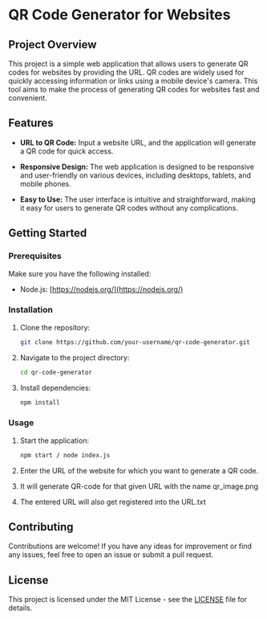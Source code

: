# QR Code Generator for Websites

## Project Overview

This project is a simple web application that allows users to generate QR codes for websites by providing the URL. QR codes are widely used for quickly accessing information or links using a mobile device's camera. This tool aims to make the process of generating QR codes for websites fast and convenient.

## Features

- **URL to QR Code:** Input a website URL, and the application will generate a QR code for quick access.

- **Responsive Design:** The web application is designed to be responsive and user-friendly on various devices, including desktops, tablets, and mobile phones.

- **Easy to Use:** The user interface is intuitive and straightforward, making it easy for users to generate QR codes without any complications.

## Getting Started

### Prerequisites

Make sure you have the following installed:

- Node.js: [https://nodejs.org/](https://nodejs.org/)

### Installation

1. Clone the repository:

    ```bash
    git clone https://github.com/your-username/qr-code-generator.git
    ```

2. Navigate to the project directory:

    ```bash
    cd qr-code-generator
    ```

3. Install dependencies:

    ```bash
    npm install
    ```

### Usage

1. Start the application:

    ```bash
    npm start / node index.js
    ```

2. Enter the URL of the website for which you want to generate a QR code.

4. It will generate QR-code for that given URL with the name qr_image.png

5. The entered URL will also get registered into the URL.txt

## Contributing

Contributions are welcome! If you have any ideas for improvement or find any issues, feel free to open an issue or submit a pull request.

## License

This project is licensed under the MIT License - see the [LICENSE](LICENSE) file for details.   